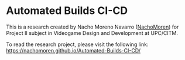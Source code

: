 # Automated Builds CI-CD
This is a research created by Nacho Moreno Navarro ([NachoMoren](https://github.com/NachoMoren)) for Project II subject in Videogame Design and Development at UPC/CITM.

To read the research project, please visit the following link: https://nachomoren.github.io/Automated-Builds-CI-CD/
